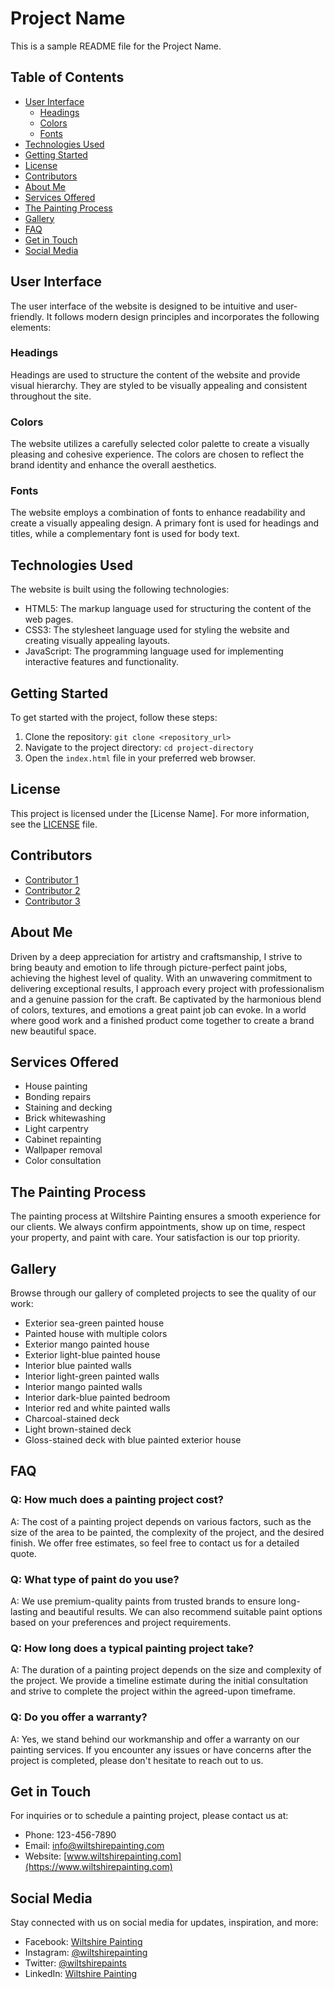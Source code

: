 # Project Name

This is a sample README file for the Project Name.

## Table of Contents
- [User Interface](#user-interface)
  - [Headings](#headings)
  - [Colors](#colors)
  - [Fonts](#fonts)
- [Technologies Used](#technologies-used)
- [Getting Started](#getting-started)
- [License](#license)
- [Contributors](#contributors)
- [About Me](#about-me)
- [Services Offered](#services-offered)
- [The Painting Process](#the-painting-process)
- [Gallery](#gallery)
- [FAQ](#faq)
- [Get in Touch](#get-in-touch)
- [Social Media](#social-media)

## User Interface

The user interface of the website is designed to be intuitive and user-friendly. It follows modern design principles and incorporates the following elements:

### Headings

Headings are used to structure the content of the website and provide visual hierarchy. They are styled to be visually appealing and consistent throughout the site.

### Colors

The website utilizes a carefully selected color palette to create a visually pleasing and cohesive experience. The colors are chosen to reflect the brand identity and enhance the overall aesthetics.

### Fonts

The website employs a combination of fonts to enhance readability and create a visually appealing design. A primary font is used for headings and titles, while a complementary font is used for body text.

## Technologies Used

The website is built using the following technologies:

- HTML5: The markup language used for structuring the content of the web pages.
- CSS3: The stylesheet language used for styling the website and creating visually appealing layouts.
- JavaScript: The programming language used for implementing interactive features and functionality.

## Getting Started

To get started with the project, follow these steps:

1. Clone the repository: `git clone <repository_url>`
2. Navigate to the project directory: `cd project-directory`
3. Open the `index.html` file in your preferred web browser.

## License

This project is licensed under the [License Name]. For more information, see the [LICENSE](LICENSE) file.

## Contributors

- [Contributor 1](https://github.com/contributor1)
- [Contributor 2](https://github.com/contributor2)
- [Contributor 3](https://github.com/contributor3)

## About Me

Driven by a deep appreciation for artistry and craftsmanship, I strive to bring beauty and emotion to life through picture-perfect paint jobs, achieving the highest level of quality. With an unwavering commitment to delivering exceptional results, I approach every project with professionalism and a genuine passion for the craft. Be captivated by the harmonious blend of colors, textures, and emotions a great paint job can evoke. In a world where good work and a finished product come together to create a brand new beautiful space.

## Services Offered

- House painting
- Bonding repairs
- Staining and decking
- Brick whitewashing
- Light carpentry
- Cabinet repainting
- Wallpaper removal
- Color consultation

## The Painting Process

The painting process at Wiltshire Painting ensures a smooth experience for our clients. We always confirm appointments, show up on time, respect your property, and paint with care. Your satisfaction is our top priority.

## Gallery

Browse through our gallery of completed projects to see the quality of our work:
- Exterior sea-green painted house
- Painted house with multiple colors
- Exterior mango painted house
- Exterior light-blue painted house
- Interior blue painted walls
- Interior light-green painted walls
- Interior mango painted walls
- Interior dark-blue painted bedroom
- Interior red and white painted walls
- Charcoal-stained deck
- Light brown-stained deck
- Gloss-stained deck with blue painted exterior house

## FAQ

### Q: How much does a painting project cost?

A: The cost of a painting project depends on various factors, such as the size of the area to be painted, the complexity of the project, and the desired finish. We offer free estimates, so feel free to contact us for a detailed quote.

### Q: What type of paint do you use?

A: We use premium-quality paints from trusted brands to ensure long-lasting and beautiful results. We can also recommend suitable paint options based on your preferences and project requirements.

### Q: How long does a typical painting project take?

A: The duration of a painting project depends on the size and complexity of the project. We provide a timeline estimate during the initial consultation and strive to complete the project within the agreed-upon timeframe.

### Q: Do you offer a warranty?

A: Yes, we stand behind our workmanship and offer a warranty on our painting services. If you encounter any issues or have concerns after the project is completed, please don't hesitate to reach out to us.

## Get in Touch

For inquiries or to schedule a painting project, please contact us at:

- Phone: 123-456-7890
- Email: info@wiltshirepainting.com
- Website: [www.wiltshirepainting.com](https://www.wiltshirepainting.com)

## Social Media

Stay connected with us on social media for updates, inspiration, and more:

- Facebook: [Wiltshire Painting](https://www.facebook.com/wiltshirepainting)
- Instagram: [@wiltshirepainting](https://www.instagram.com/wiltshirepainting)
- Twitter: [@wiltshirepaints](https://twitter.com/wiltshirepaints)
- LinkedIn: [Wiltshire Painting](https://www.linkedin.com/company/wiltshirepainting)
